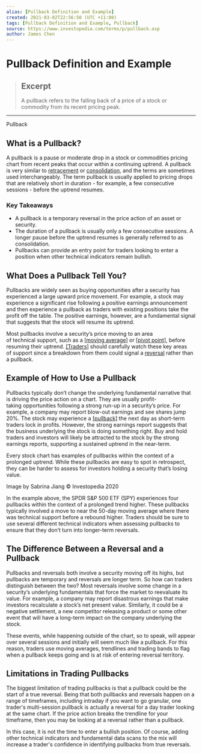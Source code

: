 ```yaml
---
alias: [Pullback Definition and Example]
created: 2021-03-02T22:56:50 (UTC +11:00)
tags: [Pullback Definition and Example, Pullback]
source: https://www.investopedia.com/terms/p/pullback.asp
author: James Chen
---
```


# Pullback Definition and Example

> ## Excerpt
> A pullback refers to the falling back of a price of a stock or commodity from its recent pricing peak.

---

Pullback
## What is a Pullback?

A pullback is a pause or moderate drop in a stock or commodities pricing chart from recent peaks that occur within a continuing uptrend. A pullback is very similar to [retracement](https://www.investopedia.com/terms/r/retracement.asp) or [consolidation](https://www.investopedia.com/terms/c/consolidation.asp), and the terms are sometimes used interchangeably. The term pullback is usually applied to pricing drops that are relatively short in duration - for example, a few consecutive sessions - before the uptrend resumes.

### Key Takeaways

-   A pullback is a temporary reversal in the price action of an asset or security.
-   The duration of a pullback is usually only a few consecutive sessions. A longer pause before the uptrend resumes is generally referred to as consolidation.
-   Pullbacks can provide an entry point for traders looking to enter a position when other technical indicators remain bullish.

## What Does a Pullback Tell You?

Pullbacks are widely seen as buying opportunities after a security has experienced a large upward price movement. For example, a stock may experience a significant rise following a positive earnings announcement and then experience a pullback as traders with existing positions take the profit off the table. The positive earnings, however, are a fundamental signal that suggests that the stock will resume its uptrend.

Most pullbacks involve a security’s price moving to an area of technical support, such as a [[moving average]](https://www.investopedia.com/terms/m/movingaverage.asp) or [[pivot point]](https://www.investopedia.com/terms/p/pivotpoint.asp), before resuming their uptrend. [[Traders]](https://www.investopedia.com/terms/s/stock-trader.asp) should carefully watch these key areas of support since a breakdown from them could signal a [reversal](https://www.investopedia.com/terms/r/reversal.asp) rather than a pullback.

## Example of How to Use a Pullback

Pullbacks typically don’t change the underlying fundamental narrative that is driving the price action on a chart. They are usually profit-taking opportunities following a strong run-up in a security’s price. For example, a company may report blow-out earnings and see shares jump 20%. The stock may experience a [[pullback]](https://www.investopedia.com/terms/p/pullback.asp) the next day as short-term traders lock in profits. However, the strong earnings report suggests that the business underlying the stock is doing something right. Buy and hold traders and investors will likely be attracted to the stock by the strong earnings reports, supporting a sustained uptrend in the near-term.

Every stock chart has examples of pullbacks within the context of a prolonged uptrend. While these pullbacks are easy to spot in retrospect, they can be harder to assess for investors holding a security that’s losing value.

Image by Sabrina Jiang © Investopedia 2020

In the example above, the SPDR S&P 500 ETF (SPY) experiences four pullbacks within the context of a prolonged trend higher. These pullbacks typically involved a move to near the 50-day moving average where there was technical support before a rebound higher. Traders should be sure to use several different technical indicators when assessing pullbacks to ensure that they don’t turn into longer-term reversals.

## The Difference Between a Reversal and a Pullback

Pullbacks and reversals both involve a security moving off its highs, but pullbacks are temporary and reversals are longer term. So how can traders distinguish between the two? Most reversals involve some change in a security’s underlying fundamentals that force the market to reevaluate its value. For example, a company may report disastrous earnings that make investors recalculate a stock’s net present value. Similarly, it could be a negative settlement, a new competitor releasing a product or some other event that will have a long-term impact on the company underlying the stock.

These events, while happening outside of the chart, so to speak, will appear over several sessions and initially will seem much like a pullback. For this reason, traders use moving averages, trendlines and trading bands to flag when a pullback keeps going and is at risk of entering reversal territory.

## Limitations in Trading Pullbacks

The biggest limitation of trading pullbacks is that a pullback could be the start of a true reversal. Being that both pullbacks and reversals happen on a range of timeframes, including intraday if you want to go granular, one trader's multi-session pullback is actually a reversal for a day trader looking at the same chart. If the price action breaks the trendline for your timeframe, then you may be looking at a reversal rather than a pullback.

In this case, it is not the time to enter a bullish position. Of course, adding other technical indicators and fundamental data scans to the mix will increase a trader's confidence in identifying pullbacks from true reversals.
